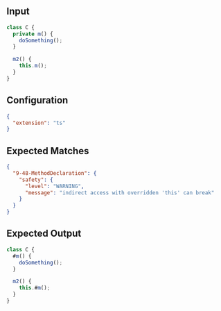 
## Input
```javascript input
class C {
  private m() {
    doSomething();
  }

  m2() {
    this.m();
  }
}
```

## Configuration
```json configuration
{
  "extension": "ts"
}
```

## Expected Matches
```json expected matches
{
  "9-48-MethodDeclaration": {
    "safety": {
      "level": "WARNING",
      "message": "indirect access with overridden 'this' can break"
    }
  }
}
```

## Expected Output
```javascript expected output
class C {
  #m() {
    doSomething();
  }

  m2() {
    this.#m();
  }
}
```
